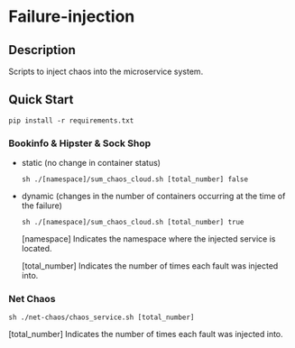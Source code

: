 # Failure-injection

## Description

Scripts to inject chaos into the microservice system.

## Quick Start

``````
pip install -r requirements.txt
``````

### Bookinfo & Hipster & Sock Shop

* static (no change in container status)

  ``````
  sh ./[namespace]/sum_chaos_cloud.sh [total_number] false
  ``````

* dynamic (changes in the number of containers occurring at the time of the failure)

  ``````
  sh ./[namespace]/sum_chaos_cloud.sh [total_number] true
  ``````

  [namespace] Indicates the namespace where the injected service is located.

  [total_number] Indicates the number of times each fault was injected into.

### Net Chaos

``````
sh ./net-chaos/chaos_service.sh [total_number]
``````

[total_number] Indicates the number of times each fault was injected into.



